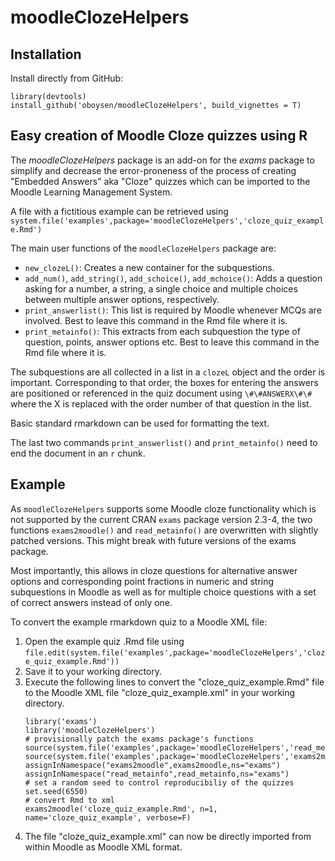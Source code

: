 # moodleClozeHelpers

## Installation

Install directly from GitHub:

```
library(devtools)
install_github('oboysen/moodleClozeHelpers', build_vignettes = T)
```

## Easy creation of Moodle Cloze quizzes using R

The *moodleClozeHelpers* package is an add-on for the *exams* package to simplify and decrease the error-proneness of 
the process of creating "Embedded Answers" aka "Cloze" quizzes which can be imported to the Moodle Learning Management System.

A file with a fictitious example can be retrieved using  
`system.file('examples',package='moodleClozeHelpers','cloze_quiz_example.Rmd')`

The main user functions of the `moodleClozeHelpers` package are:

- `new_clozeL()`: Creates a new container for the subquestions.
- `add_num()`, `add_string()`, `add_schoice()`, `add_mchoice()`: Adds a question asking for a number, a string, a single choice and multiple choices between multiple answer options, respectively.
- `print_answerlist()`: This list is required by Moodle whenever MCQs are involved. Best to leave this command in the Rmd file where it is.
- `print_metainfo()`: This extracts from each subquestion the type of question, points, answer options etc. Best to leave this command in the Rmd file where it is.

The subquestions are all collected in a list in a `clozeL` object and the order is important. Corresponding to that order, the boxes for entering the answers are positioned or referenced in the quiz document using `\#\#ANSWERX\#\#` where the X is replaced with the order number of that question in the list.

Basic standard rmarkdown can be used for formatting the text.

The last two commands `print_answerlist()` and `print_metainfo()` need to end the document in an `r` chunk.

## Example

As `moodleClozeHelpers` supports some Moodle cloze functionality which is not supported by the current CRAN `exams` package version 2.3-4, the two functions `exams2moodle()` and `read_metainfo()` are overwritten with slightly patched versions. This might break with future versions of the exams package. 

Most importantly, this allows in cloze questions for alternative answer options and corresponding point fractions in numeric and string subquestions in Moodle as well as for multiple choice questions with a set of correct answers instead of only one.

To convert the example rmarkdown quiz to a Moodle XML file:

1. Open the example quiz .Rmd file using
    `file.edit(system.file('examples',package='moodleClozeHelpers','cloze_quiz_example.Rmd'))`
2. Save it to your working directory.
3. Execute the following lines to convert the "cloze_quiz_example.Rmd" file to the Moodle XML file "cloze_quiz_example.xml" in your working directory.
    ```{r setup, echo=T, eval=F}
    library('exams')
    library('moodleClozeHelpers')
    # provisionally patch the exams package's functions
    source(system.file('examples',package='moodleClozeHelpers','read_metainfo_mod.R'))
    source(system.file('examples',package='moodleClozeHelpers','exams2moodle_mod.R'))
    assignInNamespace("exams2moodle",exams2moodle,ns="exams")
    assignInNamespace("read_metainfo",read_metainfo,ns="exams")
    # set a random seed to control reproducibiliy of the quizzes
    set.seed(6550)
    # convert Rmd to xml
    exams2moodle('cloze_quiz_example.Rmd', n=1, name='cloze_quiz_example', verbose=F)
    ```
4. The file "cloze_quiz_example.xml" can now be directly imported from within Moodle as Moodle XML format.

